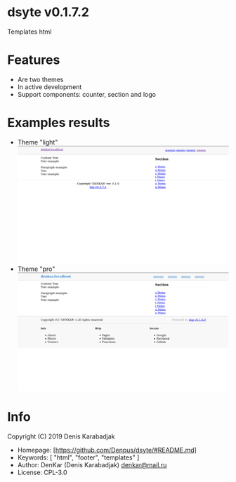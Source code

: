 dsyte v0.1.7.2
====================================
Templates html

# Features

* Are two themes
* In active development
* Support components: counter, section and logo

# Examples results

* Theme "light"
![Result](src/light/screenshot.png)
* Theme "pro"
![Result](src/pro/screenshot.png)

# Info

Copyright (C) 2019 Denis Karabadjak

* Homepage: [https://github.com/Denpus/dsyte/#README.md]
* Keywords: [
    "html",
    "footer",
    "templates"
  ]
* Author: DenKar (Denis Karabadjak) <denkar@mail.ru>
* License: CPL-3.0
